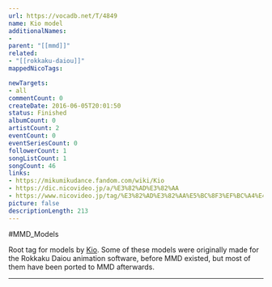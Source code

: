 ```yaml
---
url: https://vocadb.net/T/4849
name: Kio model
additionalNames: 
- 
parent: "[[mmd]]"
related:
- "[[rokkaku-daiou]]"
mappedNicoTags:

newTargets:
- all
commentCount: 0
createDate: 2016-06-05T20:01:50
status: Finished
albumCount: 0
artistCount: 2
eventCount: 0
eventSeriesCount: 0
followerCount: 1
songListCount: 1
songCount: 46
links: 
- https://mikumikudance.fandom.com/wiki/Kio
- https://dic.nicovideo.jp/a/%E3%82%AD%E3%82%AA
- https://www.nicovideo.jp/tag/%E3%82%AD%E3%82%AA%E5%BC%8F3%EF%BC%A4%E4%BD%9C%E5%93%81%E9%9B%86
picture: false
descriptionLength: 213
---
```


#MMD_Models

Root tag for models by [Kio](http://vocadb.net/Ar/1805). Some of these models were originally made for the Rokkaku Daiou animation software, before MMD existed, but most of them have been ported to MMD afterwards.

---

